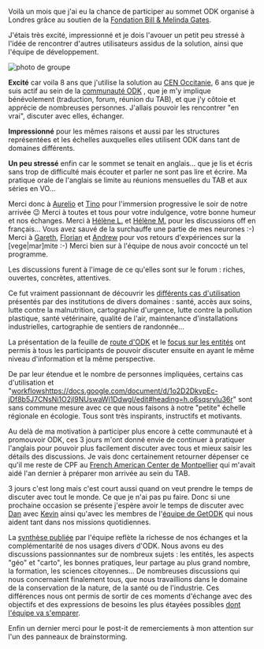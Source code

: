 Voilà un mois que j'ai eu la chance de participer au sommet ODK organisé à Londres grâce au soutien de la [Fondation Bill & Melinda Gates](https://www.linkedin.com/company/bill-&-melinda-gates-foundation/).

J'étais très excité, impressionné et je dois l'avouer un petit peu stressé à l'idée de rencontrer d'autres utilisateurs assidus de la solution, ainsi que l'équipe de développement.

![photo de groupe](https://forum.getodk.org/t/2023-odk-summit-takeaways-and-next-steps/42229 "the group")

**Excité** car voila 8 ans que j'utilise la solution au [CEN Occitanie](https://www.linkedin.com/company/conservatoire-d-espaces-naturels-d-occitanie/mycompany/), 6 ans que je suis actif au sein de la [communauté ODK](https://forum.getodk.org/u/mathieubossaert/summary) , que je m'y implique bénévolement (traduction, forum, réunion du TAB), et que j'y côtoie et apprécie de nombreuses personnes. J'allais pouvoir les rencontrer "en vrai", discuter avec elles, échanger.
     
**Impressionné** pour les mêmes raisons et aussi par les structures représentées et les échelles auxquelles elles utilisent ODK dans tant de domaines différents.

**Un peu stressé** enfin car le sommet se tenait en anglais... que je lis et écris sans trop de difficulté mais écouter et parler ne sont pas lire et écrire. Ma pratique orale de l'anglais se limite au réunions mensuelles du TAB et aux séries en VO...

Merci donc à [Aurelio](https://www.linkedin.com/in/aureliodipasquale/) et [Tino](https://www.linkedin.com/in/tinokreutzer/) pour l'immersion progressive le soir de notre arrivée 😉
Merci à toutes et tous pour votre indulgence, votre bonne humeur et nos échanges.
Merci à [Hélène L.](https://www.linkedin.com/in/helenelanget/) et [Hélène M.](https://www.linkedin.com/in/helenemartin/) pour les discussions off en français... Vous avez sauvé de la surchauffe une partie de mes neurones :-)
Merci à [Gareth](https://www.linkedin.com/in/dr-gareth-bestor-79095a81/), [Florian](https://www.linkedin.com/in/%F0%9F%90%A2-florian-mayer-9633085b/) et [Andrew](https://forum.getodk.org/u/ahblake) pour vos retours d'expériences sur la [vege|mar]mite :-)
Merci bien sur à l'équipe de nous avoir concocté un tel programme.

Les discussions furent à l'image de ce qu'elles sont sur le forum : riches, ouvertes, concrètes, attentives.

Ce fut vraiment passionnant de découvrir les [différents cas d'utilisation](https://drive.google.com/drive/folders/1CTbJ5WvE-V4YXCLAjoZmuj_ki-95QtnX) présentés par des institutions de divers domaines : santé, accès aux soins, lutte contre la malnutrition, cartographie d'urgence, lutte contre la pollution plastique, santé vétérinaire, qualité de l'air, maintenance d'installations industrielles, cartographie de sentiers de randonnée...

La présentation de la feuille de [route d'ODK](https://getodk.org/roadmap) et le [focus sur les entités](https://docs.google.com/document/d/1o2D2DkvpEc-jDf8b5J7CNsNi1O2jl9NUswaWj1DdwgI/edit#heading=h.59j8g8krr2mq) ont permis à tous les participants de pouvoir discuter ensuite en ayant le même niveau d'information et la même perspective.

De par leur étendue et le nombre de personnes impliquées, certains cas d'utilisation et "[workflows](https://docs.google.com/document/d/1o2D2DkvpEc-jDf8b5J7CNsNi1O2jl9NUswaWj1DdwgI/edit#heading=h.o6sqsrylu36r)https://docs.google.com/document/d/1o2D2DkvpEc-jDf8b5J7CNsNi1O2jl9NUswaWj1DdwgI/edit#heading=h.o6sqsrylu36r" sont sans commune mesure avec ce que nous faisons à notre "petite" échelle régionale en écologie. Tous sont très inspirants, instructifs et motivants.

Au delà de ma motivation à participer plus encore à cette communauté et à promouvoir ODK, ces 3 jours m'ont donné envie de continuer à pratiquer l'anglais pour pouvoir plus facilement discuter avec tous et mieux saisir les détails des discussions. Je vais donc certainement retourner dépenser ce qu'il me reste de CPF au [French American Center de Montpellier](https://frenchamericancenter.com/) qui m'avait aidé l'an dernier à préparer mon arrivée au sein du TAB.

3 jours c'est long mais c'est court aussi quand on veut prendre le temps de discuter avec tout le monde. Ce que je n'ai pas pu faire. Donc si une prochaine occasion se présente j'espère avoir le temps de discuter avec [Dan](https://www.linkedin.com/in/danbjoseph/) avec [Kevin](https://www.linkedin.com/in/cooperka92)  ainsi qu'avec les membres de l'[équipe de GetODK](https://getodk.org/about/team.html) qui nous aident tant dans nos missions quotidiennes.

La [synthèse publiée](https://forum.getodk.org/t/2023-odk-summit-takeaways-and-next-steps/42229) par l'équipe reflète la richesse de nos échanges et la complémentarité de nos usages divers d'ODK.
Nous avons eu des discussions passionnantes sur de nombreux sujets : les entités, les aspects "géo" et "carto", les bonnes pratiques, leur partage au plus grand nombre, la formation, les sciences citoyennes... 
De nombreuses discussions qui nous concernaient finalement tous, que nous travaillions dans le domaine de la conservation de la nature, de la santé ou de l'industrie. Ces différences nous ont permis de sortir de ces moments d'échange avec des objectifs et des expressions de besoins les plus étayées possibles [dont l'équipe va s'emparer](https://docs.google.com/document/d/1o2D2DkvpEc-jDf8b5J7CNsNi1O2jl9NUswaWj1DdwgI/edit#heading=h.vs8ehqcy73eg).

Enfin un dernier merci pour le post-it de remerciements à mon attention sur l'un des panneaux de brainstorming.
